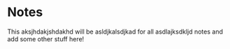 # Notes

This aksjhdakjshdakhd will be asldjkalsdjkad for all asdlajksdkljd notes and add some other stuff here!
